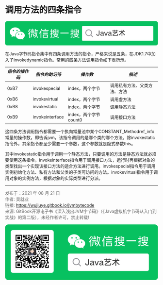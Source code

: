 # 调用方法的四条指令

![Java艺术](../qrcode/javaskill_qrcode_01.png)

在Java字节码指令集中有四条调用方法的指令，严格来说是五条，在JDK1.7中加入了invokedynamic指令。常用的四条方法调用指令如下表所示。

| ***指令的操作码*** | ***指令的助记符*** | ***操作数***          | ***描述***                         |
| ------------------ | ------------------ | --------------------- | ---------------------------------- |
| 0xB7               | invokespecial      | index，两个字节       | 调用私有方法、父类方法、<init>方法 |
| 0xB6               | invokevirtual      | index，两个字节       | 调用虚方法                         |
| 0xB8               | invokestatic       | index，两个字节       | 调用静态方法                       |
| 0xB9               | invokeinterface    | index，两个字节count0 | 调用接口方法                       |

这四条方法调用指令都需要一个执向常量池中某个CONSTANT_Methodref_info常量的操作数，即告诉jvm，该指令调用的是哪个类的哪个方法。除invokestatic指令外，其余指令都至少需要一个参数，这个参数就是隐式参数this。

其中invokestatic指令用于调用一个静态方法，只要调用的方法是静态方法就必须要使用这条指令。invokeinterface指令用于调用接口方法，运行时再根据对象的类型找出一个实现该接口方法的适合方法进行调用。invokespecial指令用于调用实例初始化方法、私有方法和父类的子类可访问的方法。invokevirtual指令用于调用对象的实例方法，根据对象的实际类型进行分派。

---

<font color= #666666>发布于：2021 年 08 月 21 日</font><br><font color= #666666>作者: 吴就业</font><br><font color= #666666>链接: https://wujiuye.gitbook.io/jvmbytecode</font><br><font color= #666666>来源: GitBook开源电子书《深入浅出JVM字节码》（《Java虚拟机字节码从入门到实战》的第二版），未经作者许可，禁止转载!</font><br>

![Java艺术](../qrcode/javaskill_qrcode_02.png)

